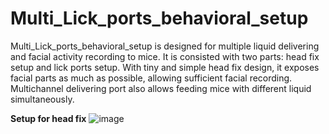 # Multi_Lick_ports_behavioral_setup
Multi_Lick_ports_behavioral_setup is designed for multiple liquid delivering and facial activity recording to mice. It is consisted with two parts: head fix setup and lick ports setup. With tiny and simple head fix design, it exposes facial parts as much as possible, allowing sufficient facial recording. Multichannel delivering port also allows feeding mice with different liquid simultaneously.

**Setup for head fix**
![image](https://user-images.githubusercontent.com/108768731/177430609-066f2644-9791-43d6-9778-052a1974d131.png)
